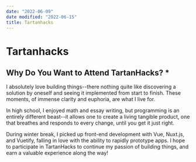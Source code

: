 ```yaml
---
date: "2022-06-09"
date modified: "2022-06-15"
title: Tartanhacks
---
```


# Tartanhacks

## Why Do You Want to Attend TartanHacks? \*
I absolutely love building things--there nothing quite like discovering a solution by oneself and seeing it implemented from start to finish. These moments, of immense clarity and euphoria, are what I live for.

In high school, I enjoyed math and essay writing, but programming is an entirely different beast--it allows one to create a living tangible product, one that breathes and responds to every change, until you get it just right.

During winter break, I picked up front-end development with Vue, Nuxt.js, and Vuetify, falling in love with the ability to rapidly prototype apps. I hope to participate in TartanHacks to continue my passion of building things, and earn a valuable experience along the way!
